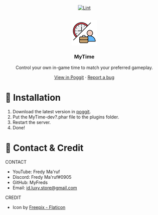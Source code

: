 <!-- PROJECT BADGES -->
<div align="center">

[![Lint](https://poggit.pmmp.io/ci.shield/MyFreds/MyTime/MyTime)](https://poggit.pmmp.io/ci/MyFreds/MyTime/MyTime)

</div>


<!-- PROJECT LOGO -->
<br />
<div align="center">
  <img src="https://github.com/MyFreds/MyTime/blob/main/icon.png" alt="Logo" width="80" height="80">
  <h3>MyTime</h3>
  <p align="center">
    Control your own in-game time to match your preferred gameplay.


[View in Poggit](https://poggit.pmmp.io/ci/MyFreds/MyTime/MyTime) · [Report a bug](https://github.com/MyFreds/Mytime/issues)

  </p>
</div>


<!-- ABOUT THE PROJECT -->

# 🔁 Installation

1. Download the latest version in [poggit](https://poggit.pmmp.io/ci/MyFreds/MyTime).
2. Put the MyTime-dev?.phar file to the plugins folder.
3. Restart the server.
4. Done!

# 🪪 Contact & Credit
CONTACT
- YouTube: Fredy Ma'ruf
- Discord: Fredy Ma'ruf#0905
- GitHub: MyFreds
- Email: id.luxy.store@gmail.com

CREDIT
- Icon by [Freepix - Flaticon](https://www.flaticon.com/search/3?word=time)

